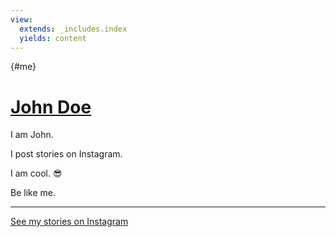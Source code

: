 ```yaml
---
view:
  extends: _includes.index
  yields: content
---
```


{#me}
# [John Doe](#me)

I am John.

I post stories on Instagram.

I am cool. &#x1f60e;

Be like me.

-----
[See my stories on Instagram](https://instagram.com/doe)
